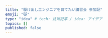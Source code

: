 ```yaml
---
title: "駆け出しエンジニアを育てたい講習会 参加記"
emoji: "😸"
type: "idea" # tech: 技術記事 / idea: アイデア
topics: []
published: false
---
```

